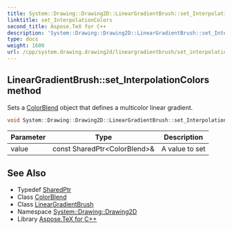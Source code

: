```yaml
---
title: System::Drawing::Drawing2D::LinearGradientBrush::set_InterpolationColors method
linktitle: set_InterpolationColors
second_title: Aspose.TeX for C++
description: 'System::Drawing::Drawing2D::LinearGradientBrush::set_InterpolationColors method. Sets a ColorBlend object that defines a multicolor linear gradient in C++.'
type: docs
weight: 1600
url: /cpp/system.drawing.drawing2d/lineargradientbrush/set_interpolationcolors/
---
```

## LinearGradientBrush::set_InterpolationColors method


Sets a [ColorBlend](../../colorblend/) object that defines a multicolor linear gradient.

```cpp
void System::Drawing::Drawing2D::LinearGradientBrush::set_InterpolationColors(const SharedPtr<ColorBlend> &value)
```


| Parameter | Type | Description |
| --- | --- | --- |
| value | const SharedPtr\<ColorBlend\>\& | A value to set |

## See Also

* Typedef [SharedPtr](../../../system/sharedptr/)
* Class [ColorBlend](../../colorblend/)
* Class [LinearGradientBrush](../)
* Namespace [System::Drawing::Drawing2D](../../)
* Library [Aspose.TeX for C++](../../../)
